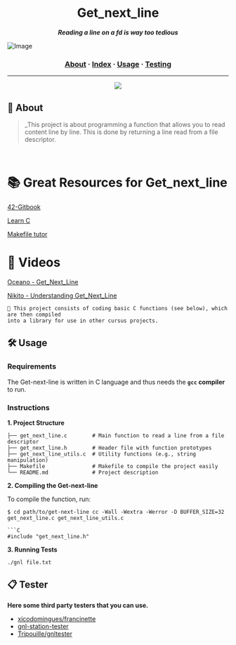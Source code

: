 <h1 align="center">
	Get_next_line
</h1>

<p align="center">
	<b><i>Reading a line on a fd is way too tedious</i></b><br>
</p>

![Image](https://miro.medium.com/v2/resize:fit:828/format:webp/1*FpnSkgmAEmxRlnLBRclqYw.png)

<h3 align="center">
	<a href="#%EF%B8%8F-about">About</a>
	<span> · </span>
	<a href="#-index">Index</a>
	<span> · </span>
	<a href="#%EF%B8%8F-usage">Usage</a>
	<span> · </span>
	<a href="#-testing">Testing</a>
</h3>

---
<be>

<div align="center">
	<img src="https://user-images.githubusercontent.com/101434516/202159991-adaddef4-8289-4e32-8fe2-c447b73e665e.png">
</div>

## 📝 About 

> _This project is about programming a function that allows you to read content line by line. This is done by returning a line read from a file descriptor.
<br>

# 📚 Great Resources for Get_next_line 

[42-Gitbook](https://42-cursus.gitbook.io/guide)

[Learn C](https://www.learn-c.org/)

[Makefile tutor](https://www.cs.colby.edu/maxwell/courses/tutorials/maketutor/)

# 🎥 Videos 

[Oceano - Get_Next_Line](https://www.youtube.com/watch?v=8E9siq7apUU&pp=ygUQZ2V0IG5leHQgbGluZSA0Mg%3D%3D>)

[Nikito - Understanding Get_Next_Line](https://www.youtube.com/watch?v=-Mt2FdJjVno&pp=ygUQZ2V0IG5leHQgbGluZSA0Mg%3D%3D)



	🚀 This project consists of coding basic C functions (see below), which are then compiled
	into a library for use in other cursus projects.

 
## 🛠️ Usage

### Requirements

The Get-next-line is written in C language and thus needs the **`gcc` compiler** to run.

### Instructions

**1. Project Structure**
```
├── get_next_line.c        # Main function to read a line from a file descriptor
├── get_next_line.h        # Header file with function prototypes
├── get_next_line_utils.c  # Utility functions (e.g., string manipulation)
├── Makefile               # Makefile to compile the project easily
└── README.md              # Project description
```
**2. Compiling the Get-next-line**

To compile the function, run:

```shell
$ cd path/to/get-next-line cc -Wall -Wextra -Werror -D BUFFER_SIZE=32 get_next_line.c get_next_line_utils.c

```C
#include "get_next_line.h"
```
**3. Running Tests**
```
./gnl file.txt
```

## 📋 Tester

**Here some third party testers that you can use.**

* [xicodomingues/francinette](https://github.com/xicodomingues/francinette)
* [gnl-station-tester](https://github.com/kodpe/gnl-station-tester)
* [Tripouille/gnltester](https://github.com/Tripouille/gnlTester)
